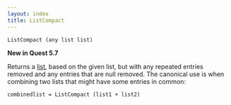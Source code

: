 ```yaml
---
layout: index
title: ListCompact
---
```


    ListCompact (any list list)

**New in Quest 5.7**    

Returns a [list](../types/list.html), based on the given list, but with any repeated entries removed and any entries that are null removed. The canonical use is when combining two lists that might have some entries in common:

```
combinedlist = ListCompact (list1 + list2)
